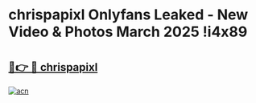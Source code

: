 # chrispapixl Onlyfans Leaked - New Video & Photos March 2025 !i4x89

# <h2><a href="https://mj32jc.iuczelnia.edu.pl?title=chrispapixl&ref=i4x89">🔗👉 🔴 chrispapixl</a></h2>

[![acn](https://github.com/user-attachments/assets/0f9c940e-d8b0-45ae-aac7-cd30a18b3e1c)](https://mj32jc.iuczelnia.edu.pl?title=chrispapixl&ref=i4x89)

